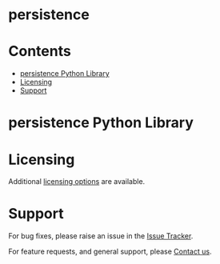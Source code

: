 
persistence
===========

Contents
========

* [persistence Python Library](#persistence-python-library)
* [Licensing](#licensing)
* [Support](#support)

# persistence Python Library

# Licensing
Additional [licensing options][licensing] are available.

# Support
For bug fixes, please raise an issue in the [Issue Tracker][bugs].

For feature requests, and general support, please [Contact us][contact].



[bugs]: https://github.com/mindpowered/persistence-python/issues
[contact]: https://mindpowered.dev/support.html?ref=persistence-python/
[licensing]: https://mindpowered.dev/?ref=persistence-python
